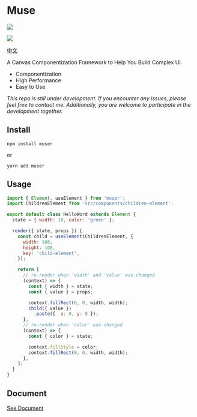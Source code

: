 # Muse

<a href="https://www.npmjs.com/package/muser">
  <img src="https://img.shields.io/npm/v/muser"/>
</a>

![](https://visitor-badge.glitch.me/badge?page_id=ymssx.muser)

[中文](https://github.com/ymssx/muse/blob/master/README_CN.md)

A Canvas Componentization Framework to Help You Build Complex UI.

- Componentization
- High Performance
- Easy to Use

*This repo is still under development. If you encounter any issues, please feel free to contact me. Additionally, you are welcome to participate in the development together.*

## Install

```shell
npm install muser
```

or

```shell
yarn add muser
```

## Usage

```js
import { Element, useElement } from 'muser';
import ChildrenElement from 'src/components/children-element';

export default class HelloWord extends Element {
  state = { width: 10, color: 'green' };

  render({ state, props }) {
    const child = useElement(ChildrenElement, {
      width: 100,
      height: 100,
      key: 'child-element',
    });

    return [
      // re-render when 'width' and 'value' was changed
      (context) => {
        const { width } = state;
        const { value } = props;

        context.fillRect(0, 0, width, width);
        child({ value })
          .paste({  x: 0, y: 0 });
      },
      // re-render when 'color' was changed
      (context) => {
        const { color } = state;

        context.fillStyle = color;
        context.fillRect(0, 0, width, width);
      },
    ];
  }
}
```

## Document

[See Document](https://github.com/ymssx/muse/blob/master/DOC_EN.md)


